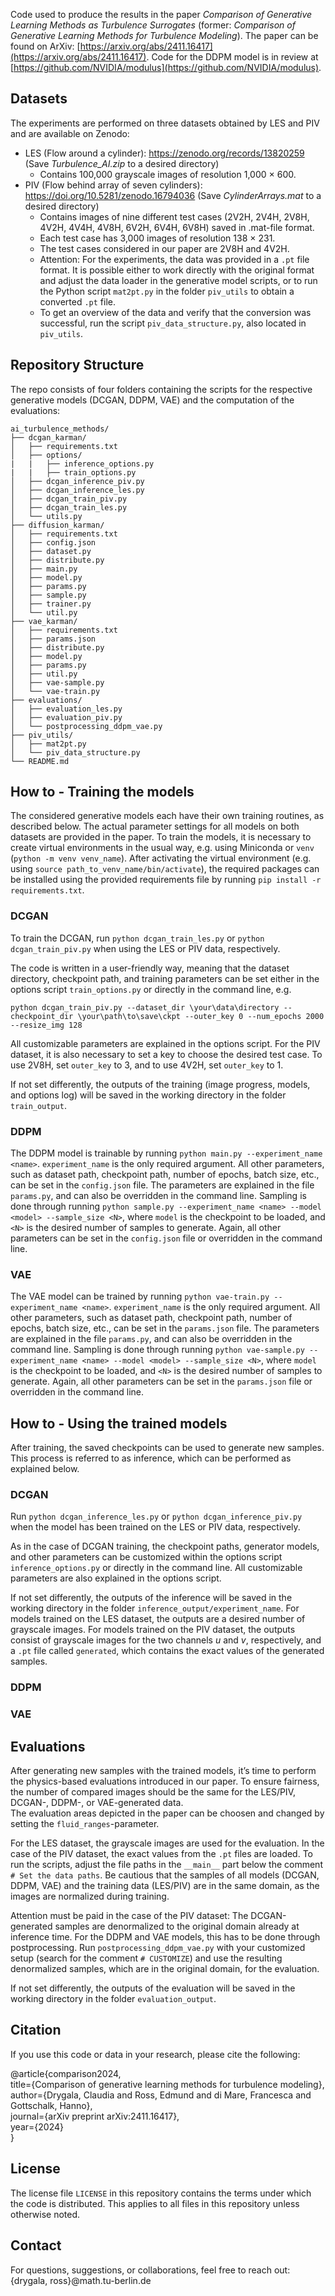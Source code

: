 Code used to produce the results in the paper *Comparison of Generative Learning Methods as Turbulence Surrogates* (former: *Comparison of Generative Learning Methods for Turbulence Modeling*). The paper can be found on ArXiv: [https://arxiv.org/abs/2411.16417](https://arxiv.org/abs/2411.16417). 
Code for the DDPM model is in review at [https://github.com/NVIDIA/modulus](https://github.com/NVIDIA/modulus).

## Datasets
The experiments are performed on three datasets obtained by LES and PIV and are available on Zenodo:
* LES (Flow around a cylinder): https://zenodo.org/records/13820259 (Save *Turbulence_AI.zip* to a desired directory)
    * Contains 100,000 grayscale images of resolution 1,000 $\times$ 600.
* PIV (Flow behind array of seven cylinders): https://doi.org/10.5281/zenodo.16794036 (Save *CylinderArrays.mat* to a desired directory)
    * Contains images of nine different test cases (2V2H, 2V4H, 2V8H, 4V2H, 4V4H, 4V8H, 6V2H, 6V4H, 6V8H) saved in .mat-file format.
    * Each test case has 3,000 images of resolution 138 $\times$ 231.
    * The test cases considered in our paper are 2V8H and 4V2H.
    * Attention: For the experiments, the data was provided in a `.pt` file format. It is possible either to work directly with the original format and adjust the data loader in the generative model scripts, or to run the Python script `mat2pt.py` in the folder `piv_utils` to obtain a converted `.pt` file.  
    * To get an overview of the data and verify that the conversion was successful, run the script `piv_data_structure.py`, also located in `piv_utils`.


## Repository Structure
The repo consists of four folders containing the scripts for the respective generative models (DCGAN, DDPM, VAE) and the computation of the evaluations:

```plaintext
ai_turbulence_methods/
├── dcgan_karman/
│   ├── requirements.txt
│   ├── options/
|   |   ├── inference_options.py
|   |   ├── train_options.py
│   ├── dcgan_inference_piv.py
│   ├── dcgan_inference_les.py
│   ├── dcgan_train_piv.py
│   ├── dcgan_train_les.py
│   └── utils.py
├── diffusion_karman/
│   ├── requirements.txt
│   ├── config.json
│   ├── dataset.py
│   ├── distribute.py
│   ├── main.py
│   ├── model.py
│   ├── params.py
│   ├── sample.py
│   ├── trainer.py
│   └── util.py
├── vae_karman/
│   ├── requirements.txt
│   ├── params.json
│   ├── distribute.py
│   ├── model.py
│   ├── params.py
│   ├── util.py
│   ├── vae-sample.py
│   └── vae-train.py
├── evaluations/
│   ├── evaluation_les.py
│   ├── evaluation_piv.py
│   └── postprocessing_ddpm_vae.py
├── piv_utils/
│   ├── mat2pt.py
│   └── piv_data_structure.py
└── README.md
```

## How to - Training the models

The considered generative models each have their own training routines, as described below. The actual parameter settings for all models on both datasets are provided in the paper.
To train the models, it is necessary to create virtual environments in the usual way, e.g. using Miniconda or `venv` (`python -m venv venv_name`). After activating the virtual environment (e.g. using `source path_to_venv_name/bin/activate`), the required packages can be installed using the provided requirements file by running `pip install -r requirements.txt`.

### DCGAN
To train the DCGAN, run `python dcgan_train_les.py` or `python dcgan_train_piv.py` when using the LES or PIV data, respectively.

The code is written in a user-friendly way, meaning that the dataset directory, checkpoint path, and training parameters can be set either in the options script `train_options.py` or directly in the command line, e.g.

`python dcgan_train_piv.py --dataset_dir \your\data\directory --checkpoint_dir \your\path\to\save\ckpt --outer_key 0 --num_epochs 2000 --resize_img 128`

All customizable parameters are explained in the options script. For the PIV dataset, it is also necessary to set a key to choose the desired test case. To use 2V8H, set `outer_key` to 3, and to use 4V2H, set `outer_key` to 1.

If not set differently, the outputs of the training (image progress, models, and options log) will be saved in the working directory in the folder `train_output`.

### DDPM

The DDPM model is trainable by running `python main.py --experiment_name <name>`. `experiment_name` is the only required argument. All other parameters, such as dataset path, checkpoint path, number of epochs, batch size, etc., can be set in the `config.json` file. The parameters are explained in the file `params.py`, and can also be overridden in the command line.
Sampling is done through running `python sample.py --experiment_name <name> --model <model> --sample_size <N>`, where `model` is the checkpoint to be loaded, and `<N>` is the desired number of samples to generate. Again, all other parameters can be set in the `config.json` file or overridden in the command line.

### VAE

The VAE model can be trained by running `python vae-train.py --experiment_name <name>`. `experiment_name` is the only required argument. All other parameters, such as dataset path, checkpoint path, number of epochs, batch size, etc., can be set in the `params.json` file. The parameters are explained in the file `params.py`, and can also be overridden in the command line.
Sampling is done through running `python vae-sample.py --experiment_name <name> --model <model> --sample_size <N>`, where `model` is the checkpoint to be loaded, and `<N>` is the desired number of samples to generate. Again, all other parameters can be set in the `params.json` file or overridden in the command line.

## How to - Using the trained models

After training, the saved checkpoints can be used to generate new samples. This process is referred to as inference, which can be performed as explained below.

### DCGAN 
Run `python dcgan_inference_les.py` or `python dcgan_inference_piv.py` when the model has been trained on the LES or PIV data, respectively.

As in the case of DCGAN training, the checkpoint paths, generator models, and other parameters can be customized within the options script `inference_options.py` or directly in the command line. All customizable parameters are also explained in the options script.

If not set differently, the outputs of the inference will be saved in the working directory in the folder `inference_output/experiment_name`. For models trained on the LES dataset, the outputs are a desired number of grayscale images. For models trained on the PIV dataset, the outputs consist of grayscale images for the two channels *u* and *v*, respectively, and a `.pt` file called `generated`, which contains the exact values of the generated samples.

### DDPM

### VAE

## Evaluations
After generating new samples with the trained models, it’s time to perform the physics-based evaluations introduced in our paper. To ensure fairness, the number of compared images should be the same for the LES/PIV, DCGAN-, DDPM-, or VAE-generated data.  
The evaluation areas depicted in the paper can be choosen and changed by setting the `fluid_ranges`-parameter.

For the LES dataset, the grayscale images are used for the evaluation. In the case of the PIV dataset, the exact values from the `.pt` files are loaded. To run the scripts, adjust the file paths in the `__main__` part below the comment  
`# Set the data paths`. Be cautious that the samples of all models (DCGAN, DDPM, VAE) and the training data (LES/PIV) are in the same domain, as the images are normalized during training.  

Attention must be paid in the case of the PIV dataset: The DCGAN-generated samples are denormalized to the original domain already at inference time. For the DDPM and VAE models, this has to be done through postprocessing. Run `postprocessing_ddpm_vae.py` with your customized setup (search for the comment `# CUSTOMIZE`) and use the resulting denormalized samples, which are in the original domain, for the evaluation.

If not set differently, the outputs of the evaluation will be saved in the working directory in the folder `evaluation_output`.

## Citation
If you use this code or data in your research, please cite the following:

@article{comparison2024,    
  title={Comparison of generative learning methods for turbulence modeling},  
  author={Drygala, Claudia and Ross, Edmund and di Mare, Francesca and Gottschalk, Hanno},  
  journal={arXiv preprint arXiv:2411.16417},  
  year={2024}  
}

## License

The license file `LICENSE` in this repository contains the terms under which the code is distributed. This applies to all files in this repository unless otherwise noted.

## Contact
For questions, suggestions, or collaborations, feel free to reach out: {drygala, ross}@math.tu-berlin.de
